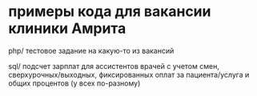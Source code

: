# примеры кода для вакансии клиники Амрита


php/		тестовое задание на какую-то из вакансий

sql/		подсчет зарплат для ассистентов врачей с учетом смен, сверхурочных/выходных, фиксированных оплат за пациента/услуга и общих процентов (у всех по-разному)

